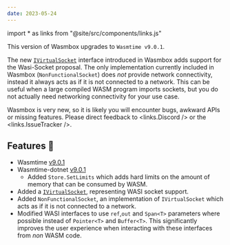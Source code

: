 ```yaml
---
date: 2023-05-24
---
```


import * as links from "@site/src/components/links.js"

This version of Wasmbox upgrades to `Wasmtime v9.0.1`.

The new [`IVirtualSocket`](./../docs/basics/wasi/?feature-name=ivirtualsocket) interface introduced in Wasmbox adds support for the Wasi-Socket proposal. The only implementation currently included in Wasmbox (`NonFunctionalSocket`) does _not_ provide network connectivity, instead it always acts as if it is not connected to a network. This can be useful when a large compiled WASM program imports sockets, but you do not actually need networking connectivity for your use case.

Wasmbox is very new, so it is likely you will encounter bugs, awkward APIs or missing features. Please direct feedback to <links.Discord /> or the <links.IssueTracker />.

<!--truncate-->

## Features 🚀

 - Wasmtime [v9.0.1](https://github.com/bytecodealliance/wasmtime/blob/main/RELEASES.md#900)
 - Wasmtime-dotnet [v9.0.1](https://github.com/bytecodealliance/wasmtime-dotnet/releases/tag/v9.0.1)
   - Added `Store.SetLimits` which adds hard limits on the amount of memory that can be consumed by WASM.
 - Added a [`IVirtualSocket`](./../docs/basics/wasi/?feature-name=ivirtualsocket), representing WASI socket support.
 - Added `NonFunctionalSocket`, an implementation of `IVirtualSocket` which acts as if it is not connected to a network.
 - Modified WASI interfaces to use `ref`,`out` and `Span<T>` parameters where possible instead of `Pointer<T>` and `Buffer<T>`. This significantly improves the user experience when interacting with these interfaces from _non_ WASM code.
 